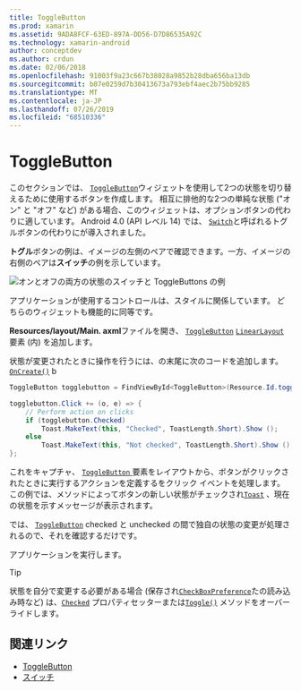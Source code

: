```yaml
---
title: ToggleButton
ms.prod: xamarin
ms.assetid: 9ADA8FCF-63ED-897A-DD56-D7D86535A92C
ms.technology: xamarin-android
author: conceptdev
ms.author: crdun
ms.date: 02/06/2018
ms.openlocfilehash: 91003f9a23c667b38028a9852b28dba656ba13db
ms.sourcegitcommit: b07e0259d7b30413673a793ebf4aec2b75bb9285
ms.translationtype: MT
ms.contentlocale: ja-JP
ms.lasthandoff: 07/26/2019
ms.locfileid: "68510336"
---
```

# <a name="togglebutton"></a>ToggleButton

このセクションでは、 [`ToggleButton`](xref:Android.Widget.ToggleButton)ウィジェットを使用して2つの状態を切り替えるために使用するボタンを作成します。 相互に排他的な2つの単純な状態 ("オン" と "オフ" など) がある場合、このウィジェットは、オプションボタンの代わりに適しています。 Android 4.0 (API レベル 14) では、 [`Switch`](xref:Android.Widget.Switch)と呼ばれるトグルボタンの代わりにが導入されました。

**トグル**ボタンの例は、イメージの左側のペアで確認できます。一方、イメージの右側のペアは**スイッチ**の例を示しています。

![オンとオフの両方の状態のスイッチと ToggleButtons の例](toggle-button-images/togglebutton-switch.png)  

アプリケーションが使用するコントロールは、スタイルに関係しています。 どちらのウィジェットも機能的に同等です。

**Resources/layout/Main. axml**ファイルを開き、 [`ToggleButton`](xref:Android.Widget.ToggleButton) [`LinearLayout`](xref:Android.Widget.LinearLayout)要素 (内) を追加します。

状態が変更されたときに操作を行うには、の末尾に次のコードを追加します。[`OnCreate()`](xref:Android.App.Activity.OnCreate*)
b

```csharp
ToggleButton togglebutton = FindViewById<ToggleButton>(Resource.Id.togglebutton);

togglebutton.Click += (o, e) => {
    // Perform action on clicks
    if (togglebutton.Checked)
        Toast.MakeText(this, "Checked", ToastLength.Short).Show ();
    else
        Toast.MakeText(this, "Not checked", ToastLength.Short).Show ();
};
```

これをキャプチャ、 [ `ToggleButton` ](xref:Android.Widget.ToggleButton)要素をレイアウトから、ボタンがクリックされたときに実行するアクションを定義するをクリック イベントを処理します。 この例では、メソッドによってボタンの新しい状態がチェックされ[`Toast`](xref:Android.Widget.Toast) 、現在の状態を示すメッセージが表示されます。

では、 [`ToggleButton`](xref:Android.Widget.ToggleButton) checked と unchecked の間で独自の状態の変更が処理されるので、それを確認するだけです。

アプリケーションを実行します。


> [!TIP]
> 状態を自分で変更する必要がある場合 (保存され[`CheckBoxPreference`](xref:Android.Preferences.CheckBoxPreference)たの読み込み時など) は、[`Checked`](xref:Android.Widget.CompoundButton.Checked)
> プロパティセッターまたは[`Toggle()`](xref:Android.Widget.CompoundButton.Toggle)
> メソッドをオーバーライドします。


## <a name="related-links"></a>関連リンク

- [ToggleButton](https://developer.android.com/reference/android/widget/ToggleButton.html)
- [スイッチ](https://developer.android.com/reference/android/widget/Switch.html)
